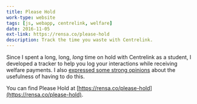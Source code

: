 ```yaml
---
title: Please Hold
work-type: website
tags: [js, webapp, centrelink, welfare]
date: 2016-11-05
ext-link: https://rensa.co/please-hold
description: Track the time you waste with Centrelink.
---
```

Since I spent a long, long, _long_ time on hold with Centrelink as a student, I developed a tracker to help you log your interactions while receiving welfare payments. I also [expressed some strong opinions](https://medium.com/@jamesgoldie/welfare-is-a-waste-of-time-485d38c9c6a7) about the usefulness of having to do this.

You can find Please Hold at [https://rensa.co/please-hold](https://rensa.co/please-hold).
